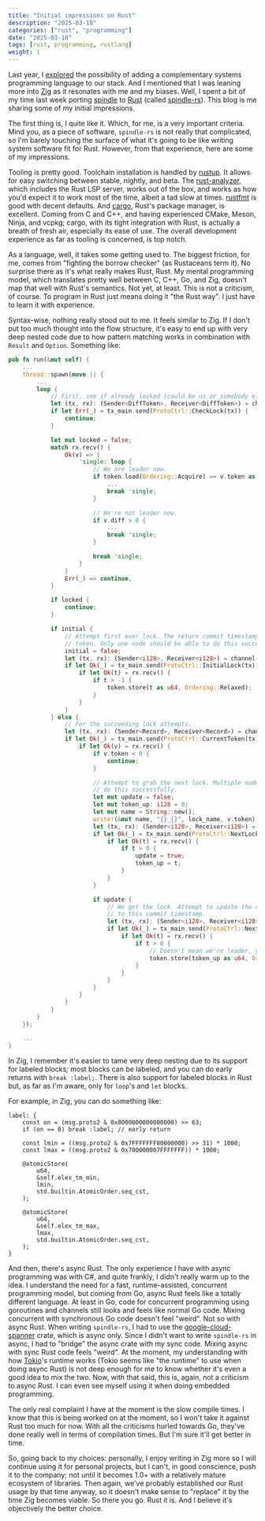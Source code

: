 ```yaml
---
title: "Initial impressions on Rust"
description: "2025-03-18"
categories: ["rust", "programming"]
date: "2025-03-18"
tags: [rust, programming, rustlang]
weight: 1
---
```


Last year, I [explored](/blog/2024-08-20-thoughts-on-newer-system-languages/) the possibility of adding a complementary systems programming language to our stack. And I mentioned that I was leaning more into [Zig](https://ziglang.org/) as it resonates with me and my biases. Well, I spent a bit of my time last week porting [spindle](https://github.com/flowerinthenight/spindle) to [Rust](https://www.rust-lang.org/) (called [spindle-rs](https://github.com/flowerinthenight/spindle-rs)). This blog is me sharing some of my initial impressions.

The first thing is, I quite like it. Which, for me, is a very important criteria. Mind you, as a piece of software, `spindle-rs` is not really that complicated, so I'm barely touching the surface of what it's going to be like writing system software fit for Rust. However, from that experience, here are some of my impressions.

Tooling is pretty good. Toolchain installation is handled by [rustup](https://github.com/rust-lang/rustup). It allows for easy switching between stable, nightly, and beta. The [rust-analyzer](https://github.com/rust-lang/rust-analyzer), which includes the Rust LSP server, works out of the box, and works as how you'd expect it to work most of the time, albeit a tad slow at times. [rustfmt](https://github.com/rust-lang/rustfmt) is good with decent defaults. And [cargo](https://github.com/rust-lang/cargo), Rust's package manager, is excellent. Coming from C and C++, and having experienced CMake, Meson, Ninja, and vcpkg; cargo, with its tight integration with Rust, is actually a breath of fresh air, especially its ease of use. The overall development experience as far as tooling is concerned, is top notch.

As a language, well, it takes some getting used to. The biggest friction, for me, comes from "fighting the borrow checker" (as Rustaceans term it). No surprise there as it's what really makes Rust, Rust. My mental programming model, which translates pretty well between C, C++, Go, and Zig, doesn't map that well with Rust's semantics. Not yet, at least. This is not a criticism, of course. To program in Rust just means doing it "the Rust way". I just have to learn it with experience.

Syntax-wise, nothing really stood out to me. It feels similar to Zig. If I don't put too much thought into the flow structure, it's easy to end up with very deep nested code due to how pattern matching works in combination with `Result` and `Option`. Something like:

```rust
pub fn run(&mut self) {
    ...
    thread::spawn(move || {
        ...
        loop {
            // First, see if already locked (could be us or somebody else).
            let (tx, rx): (Sender<DiffToken>, Receiver<DiffToken>) = channel();
            if let Err(_) = tx_main.send(ProtoCtrl::CheckLock(tx)) {
                continue;
            }

            let mut locked = false;
            match rx.recv() {
                Ok(v) => {
                    'single: loop {
                        // We are leader now.
                        if token.load(Ordering::Acquire) == v.token as u64 {
                            ...
                            break 'single;
                        }

                        // We're not leader now.
                        if v.diff > 0 {
                            ...
                            break 'single;
                        }

                        break 'single;
                    }
                }
                Err(_) => continue,
            }

            if locked {
                continue;
            }

            if initial {
                // Attempt first ever lock. The return commit timestamp will be our fencing
                // token. Only one node should be able to do this successfully.
                initial = false;
                let (tx, rx): (Sender<i128>, Receiver<i128>) = channel();
                if let Ok(_) = tx_main.send(ProtoCtrl::InitialLock(tx)) {
                    if let Ok(t) = rx.recv() {
                        if t > -1 {
                            token.store(t as u64, Ordering::Relaxed);
                        }
                    }
                }
            } else {
                // For the succeeding lock attempts.
                let (tx, rx): (Sender<Record>, Receiver<Record>) = channel();
                if let Ok(_) = tx_main.send(ProtoCtrl::CurrentToken(tx)) {
                    if let Ok(v) = rx.recv() {
                        if v.token < 0 {
                            continue;
                        }

                        // Attempt to grab the next lock. Multiple nodes could potentially
                        // do this successfully.
                        let mut update = false;
                        let mut token_up: i128 = 0;
                        let mut name = String::new();
                        write!(&mut name, "{}_{}", lock_name, v.token).unwrap();
                        let (tx, rx): (Sender<i128>, Receiver<i128>) = channel();
                        if let Ok(_) = tx_main.send(ProtoCtrl::NextLockInsert { name, tx }) {
                            if let Ok(t) = rx.recv() {
                                if t > 0 {
                                    update = true;
                                    token_up = t;
                                }
                            }
                        }

                        if update {
                            // We got the lock. Attempt to update the current token
                            // to this commit timestamp.
                            let (tx, rx): (Sender<i128>, Receiver<i128>) = channel();
                            if let Ok(_) = tx_main.send(ProtoCtrl::NextLockUpdate { token: token_up, tx }) {
                                if let Ok(t) = rx.recv() {
                                    if t > 0 {
                                        // Doesn't mean we're leader, yet.
                                        token.store(token_up as u64, Ordering::Relaxed);
                                    }
                                }
                            }
                        }
                    }
                }
            }
        }
    });

    ...
}
```

In Zig, I remember it's easier to tame very deep nesting due to its support for labeled blocks; most blocks can be labeled, and you can do early returns with `break :label;`. There is also support for labeled blocks in Rust but, as far as I'm aware, only for `loop`'s and `let` blocks.

For example, in Zig, you can do something like:

```zig
label: {
    const on = (msg.proto2 & 0x8000000000000000) >> 63;
    if (on == 0) break :label; // early return

    const lmin = ((msg.proto2 & 0x7FFFFFFF80000000) >> 31) * 1000;
    const lmax = ((msg.proto2 & 0x700000007FFFFFFF)) * 1000;

    @atomicStore(
        u64,
        &self.elex_tm_min,
        lmin,
        std.builtin.AtomicOrder.seq_cst,
    );

    @atomicStore(
        u64,
        &self.elex_tm_max,
        lmax,
        std.builtin.AtomicOrder.seq_cst,
    );
}
```

And then, there's async Rust. The only experience I have with async programming was with C#, and quite frankly, I didn't really warm up to the idea. I understand the need for a fast, runtime-assisted, concurrent programming model, but coming from Go, async Rust feels like a totally different language. At least in Go, code for concurrent programming using goroutines and channels still looks and feels like normal Go code. Mixing concurrent with synchronous Go code doesn't feel "weird". Not so with async Rust. When writing `spindle-rs`, I had to use the [google-cloud-spanner](https://crates.io/crates/google-cloud-spanner) crate, which is async only. Since I didn't want to write `spindle-rs` in async, I had to "bridge" the async crate with my sync code. Mixing async with sync Rust code feels "weird". At the moment, my understanding with how [Tokio](https://tokio.rs/)'s runtime works (Tokio seems like "the runtime" to use when doing async Rust) is not deep enough for me to know whether it's even a good idea to mix the two. Now, with that said, this is, again, not a criticism to async Rust. I can even see myself using it when doing embedded programming.

The only real complaint I have at the moment is the slow compile times. I know that this is being worked on at the moment, so I won't take it against Rust too much for now. With all the criticisms hurled towards Go, they've done really well in terms of compilation times. But I'm sure it'll get better in time.

So, going back to my choices: personally, I enjoy writing in Zig more so I will continue using it for personal projects, but I can't, in good conscience, push it to the company; not until it becomes 1.0+ with a relatively mature ecosystem of libraries. Then again, we've probably established our Rust usage by that time anyway, so it doesn't make sense to "replace" it by the time Zig becomes viable. So there you go. Rust it is. And I believe it's objectively the better choice.

<br>
